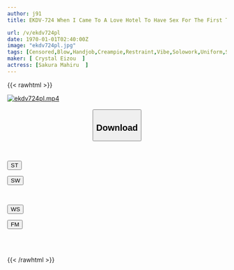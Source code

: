 ```yaml
---
author: j91
title: EKDV-724 When I Came To A Love Hotel To Have Sex For The First Time With A Girl In Uniform That I Found On SNS... She Had Huge Breasts That Were More Sensitive Than I Imagined, And She Made Me Cum Over And Over Again.Mahi Sakura

url: /v/ekdv724pl
date: 1970-01-01T02:40:00Z
image: "ekdv724pl.jpg"
tags: [Censored,Blow,Handjob,Creampie,Restraint,Vibe,Solowork,Uniform,School Girls,Cunnilingus,Big Tits,Titty Fuck,Cowgirl,Electric Massager,Squirting,Slut,Deep Throating,Huge Butt,Bitch,Spanking,Back	 ]
maker: [ Crystal Eizou  ]
actress: [Sakura Mahiru  ]
---
```



{{< rawhtml >}}

<div class="video" data-videoid="pending_link_2.html">
    <a href="javascript:;">
        <img src="https://my.j91.asia/v/ekdv724pl/ekdv724pl.jpg" width="WIDTH" height="HEIGHT" alt="ekdv724pl.mp4" loading="lazy">
    </a>
</div>

<script type="text/javascript" src="https://j91.asia/asset/on-demand-pend.js"></script>

<br>
  <link rel="stylesheet" href="https://j91.asia/asset/bs5.css">
  
  <center>
  <button class="btn btn-primary" type="button" data-bs-toggle="collapse" data-bs-target=".multi-collapse" aria-expanded="false" aria-controls="multiCollapseExample1 multiCollapseExample2"><h2>Download</h2></button></center>
</p>
<div class="row">
  <div class="col">
    <div class="collapse multi-collapse" id="multiCollapseExample1">
      <div class="card card-body">
	      	      <br>
<div class="buttons">  
<p><a href="https://j91.asia/pending_link_2.html" target="_blank"><button class="btn-hover color-3"><i class="fa fa-download"></i> ST</button></a></p>
<p><a href="https://j91.asia/pending_link_2.html" target="_blank"><button class="btn-hover color-2"><i class="fa fa-download"></i> SW</button></a></p></div>
    </div>
  </div>
</div>
  <div class="col">
    <div class="collapse multi-collapse" id="multiCollapseExample2">
      <div class="card card-body">
	      <br>
<div class="buttons">
<p><a href="https://j91.asia/pending_link_2.html" target="_blank"><button class="btn-hover color-9"><i class="fa fa-download"></i> WS</button></a></p>
<p><a href="https://j91.asia/pending_link_2.html" target="_blank"><button class="btn-hover color-8"><i class="fa fa-download"></i> FM</button></a></p></div>
<br><br>
      </div>
    </div>
  </div>
</div>

{{< /rawhtml >}}
